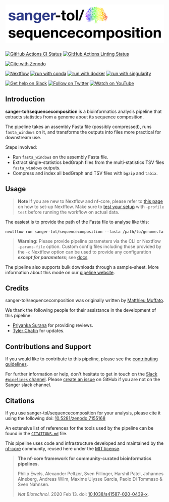 # ![sanger-tol/sequencecomposition](docs/images/sanger-tol-sequencecomposition_logo.png)

[![GitHub Actions CI Status](https://github.com/sanger-tol/sequencecomposition/workflows/nf-core%20CI/badge.svg)](https://github.com/sanger-tol/sequencecomposition/actions?query=workflow%3A%22nf-core+CI%22)
[![GitHub Actions Linting Status](https://github.com/sanger-tol/sequencecomposition/workflows/nf-core%20linting/badge.svg)](https://github.com/sanger-tol/sequencecomposition/actions?query=workflow%3A%22nf-core+linting%22)

[![Cite with Zenodo](http://img.shields.io/badge/DOI-10.5281/zenodo.7155168-1073c8?labelColor=000000)](https://doi.org/10.5281/zenodo.7155168)

[![Nextflow](https://img.shields.io/badge/nextflow%20DSL2-%E2%89%A522.10.1-23aa62.svg)](https://www.nextflow.io/)
[![run with conda](http://img.shields.io/badge/run%20with-conda-3EB049?labelColor=000000&logo=conda)](https://docs.conda.io/en/latest/)
[![run with docker](https://img.shields.io/badge/run%20with-docker-0db7ed?labelColor=000000&logo=docker)](https://www.docker.com/)
[![run with singularity](https://img.shields.io/badge/run%20with-singularity-1d355c.svg?labelColor=000000)](https://sylabs.io/docs/)

[![Get help on Slack](http://img.shields.io/badge/slack-SangerTreeofLife%20%23pipelines-4A154B?labelColor=000000&logo=slack)](https://SangerTreeofLife.slack.com/channels/pipelines)
[![Follow on Twitter](http://img.shields.io/badge/twitter-%40sangertol-1DA1F2?labelColor=000000&logo=twitter)](https://twitter.com/sangertol)
[![Watch on YouTube](http://img.shields.io/badge/youtube-tree--of--life-FF0000?labelColor=000000&logo=youtube)](https://www.youtube.com/channel/UCFeDpvjU58SA9V0ycRXejhA)

## Introduction

**sanger-tol/sequencecomposition** is a bioinformatics analysis pipeline that extracts statistics from a genome about its sequence composition.

The pipeline takes an assembly Fasta file (possibly compressed), runs `fasta_windows` on it, and transforms the outputs into files more practical for downstream use.

Steps involved:

- Run `fasta_windows` on the assembly Fasta file.
- Extract single-statistics bedGraph files from the multi-statistics TSV
  files `fasta_windows` outputs.
- Compress and index all bedGraph and TSV files with `bgzip` and `tabix`.

## Usage

> **Note**
> If you are new to Nextflow and nf-core, please refer to [this page](https://nf-co.re/docs/usage/installation) on how
> to set-up Nextflow. Make sure to [test your setup](https://nf-co.re/docs/usage/introduction#how-to-run-a-pipeline)
> with `-profile test` before running the workflow on actual data.

The easiest is to provide the path of the Fasta file to analyse like this:

```console
nextflow run sanger-tol/sequencecomposition --fasta /path/to/genome.fa
```

> **Warning:**
> Please provide pipeline parameters via the CLI or Nextflow `-params-file` option. Custom config files including those
> provided by the `-c` Nextflow option can be used to provide any configuration _**except for parameters**_;
> see [docs](https://nf-co.re/usage/configuration#custom-configuration-files).

The pipeline also supports bulk downloads through a sample-sheet.
More information about this mode on our [pipeline website](https://pipelines.tol.sanger.ac.uk/sequencecomposition/usage).

## Credits

sanger-tol/sequencecomposition was originally written by [Matthieu Muffato](https://github.com/muffato).

We thank the following people for their assistance in the development of this pipeline:

- [Priyanka Surana](https://github.com/priyanka-surana) for providing reviews.
- [Tyler Chafin](https://github.com/tkchafin) for updates.

## Contributions and Support

If you would like to contribute to this pipeline, please see the [contributing guidelines](.github/CONTRIBUTING.md).

For further information or help, don't hesitate to get in touch on the [Slack `#pipelines` channel](https://sangertreeoflife.slack.com/channels/pipelines). Please [create an issue](https://github.com/sanger-tol/sequencecomposition/issues/new/choose) on GitHub if you are not on the Sanger slack channel.

## Citations

If you use sanger-tol/sequencecomposition for your analysis, please cite it using the following doi: [10.5281/zenodo.7155168](https://doi.org/10.5281/zenodo.7155168)

An extensive list of references for the tools used by the pipeline can be found in the [`CITATIONS.md`](CITATIONS.md) file.

This pipeline uses code and infrastructure developed and maintained by the [nf-core](https://nf-co.re) community, reused here under the [MIT license](https://github.com/nf-core/tools/blob/master/LICENSE).

> **The nf-core framework for community-curated bioinformatics pipelines.**
>
> Philip Ewels, Alexander Peltzer, Sven Fillinger, Harshil Patel, Johannes Alneberg, Andreas Wilm, Maxime Ulysse Garcia, Paolo Di Tommaso & Sven Nahnsen.
>
> _Nat Biotechnol._ 2020 Feb 13. doi: [10.1038/s41587-020-0439-x](https://dx.doi.org/10.1038/s41587-020-0439-x).
